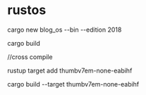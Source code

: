 # rustos

cargo new blog_os --bin --edition 2018

cargo build

//cross compile

rustup target add thumbv7em-none-eabihf

cargo build --target thumbv7em-none-eabihf 
